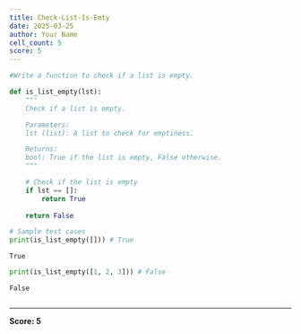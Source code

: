 ```yaml
---
title: Check-List-Is-Emty
date: 2025-03-25
author: Your Name
cell_count: 5
score: 5
---
```


```python
#Write a function to check if a list is empty.
```


```python
def is_list_empty(lst):
    """
    Check if a list is empty.

    Parameters:
    lst (list): A list to check for emptiness.

    Returns:
    bool: True if the list is empty, False otherwise.
    """

    # Check if the list is empty
    if lst == []:
        return True
        
    return False
```


```python
# Sample test cases
print(is_list_empty([])) # True
```

    True



```python
print(is_list_empty([1, 2, 3])) # False
```

    False



```python

```


---
**Score: 5**
